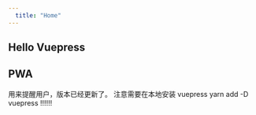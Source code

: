 ```yaml
---
  title: "Home"
---
```


## Hello Vuepress
## PWA
用来提醒用户，版本已经更新了。
注意需要在本地安装 vuepress   yarn add -D vuepress  !!!!!!

